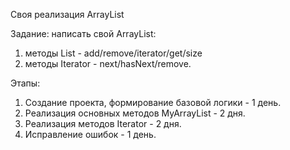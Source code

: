 Cвоя реализация ArrayList

Задание: написать свой ArrayList:
1.  методы List - add/remove/iterator/get/size 
2.  методы Iterator - next/hasNext/remove.

Этапы: 
1. Создание проекта, формирование базовой логики - 1 день.
2. Реализация основных методов MyArrayList - 2 дня.
3. Реализация методов Iterator - 2 дня.
4. Исправление ошибок - 1 день.
